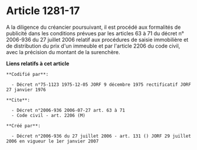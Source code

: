 # Article 1281-17

A la diligence du créancier poursuivant, il est procédé aux formalités de publicité dans les conditions prévues par les
articles 63 à 71 du décret n° 2006-936 du 27 juillet 2006 relatif aux procédures de saisie immobilière et de distribution du
prix d'un immeuble et par l'article 2206 du code civil, avec la précision du montant de la surenchère.

**Liens relatifs à cet article**

	**Codifié par**:

	  - Décret n°75-1123 1975-12-05 JORF 9 décembre 1975 rectificatif JORF 27 janvier 1976

	**Cite**:

	  - Décret n°2006-936 2006-07-27 art. 63 à 71
	  - Code civil - art. 2206 (M)

	**Créé par**:

	  - Décret n°2006-936 du 27 juillet 2006 - art. 131 () JORF 29 juillet 2006 en vigueur le 1er janvier 2007
